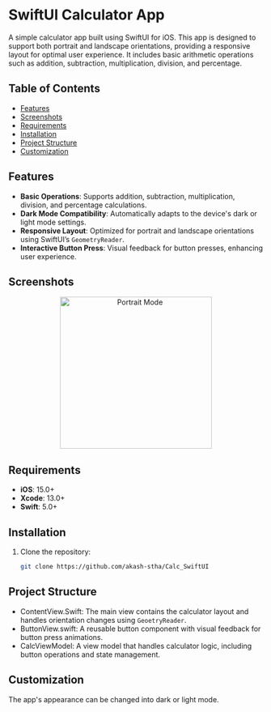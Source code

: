 # SwiftUI Calculator App

A simple calculator app built using SwiftUI for iOS. This app is designed to support both portrait and landscape orientations, providing a responsive layout for optimal user experience. It includes basic arithmetic operations such as addition, subtraction, multiplication, division, and percentage.

## Table of Contents
- [Features](#features)
- [Screenshots](#screenshots)
- [Requirements](#requirements)
- [Installation](#installation)
- [Project Structure](#project-structure)
- [Customization](#customization)

## Features
- **Basic Operations**: Supports addition, subtraction, multiplication, division, and percentage calculations.
- **Dark Mode Compatibility**: Automatically adapts to the device's dark or light mode settings.
- **Responsive Layout**: Optimized for portrait and landscape orientations using SwiftUI’s `GeometryReader`.
- **Interactive Button Press**: Visual feedback for button presses, enhancing user experience.

## Screenshots
<p align="center">  
  <img src="https://github.com/user-attachments/assets/292af627-7a57-4d2f-8de8-a2401aad4009" width="300" alt="Portrait Mode">
</p>

## Requirements
- **iOS**: 15.0+
- **Xcode**: 13.0+
- **Swift**: 5.0+

## Installation
1. Clone the repository:
   ```bash
   git clone https://github.com/akash-stha/Calc_SwiftUI

## Project Structure
- ContentView.Swift: The main view contains the calculator layout and handles orientation changes using `GeoetryReader`.
- ButtonView.swift: A reusable button component with visual feedback for button press animations.
- CalcViewModel: A view model that handles calculator logic, including button operations and state management.

## Customization
The app's appearance can be changed into dark or light mode.
